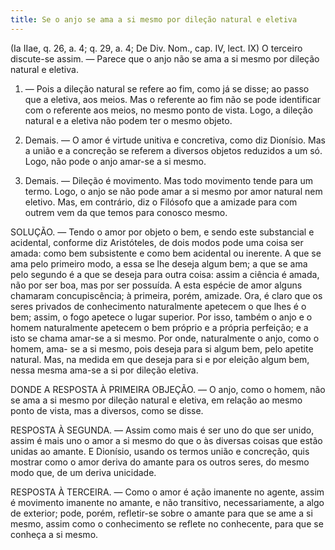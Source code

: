 ```yaml
---
title: Se o anjo se ama a si mesmo por dileção natural e eletiva
---
```


(Ia IIae, q. 26, a. 4; q. 29, a. 4; De Div. Nom., cap. IV, lect. IX)
  O terceiro discute-se assim. — Parece que o anjo não se ama a si mesmo por dileção natural e eletiva.  

1. — Pois a dileção natural se refere ao fim, como já se disse; ao passo que a eletiva, aos meios. Mas o referente ao fim não se pode identificar com o referente aos meios, no mesmo ponto de vista. Logo, a dileção natural e a eletiva não podem ter o mesmo objeto.  

2. Demais. — O amor é virtude unitiva e concretiva, como diz Dionísio. Mas a união e a concreção se referem a diversos objetos reduzidos a um só. Logo, não pode o anjo amar-se a si mesmo.  

3. Demais. — Dileção é movimento. Mas todo movimento tende para um termo. Logo, o anjo se não pode amar a si mesmo por amor natural nem eletivo.  Mas, em contrário, diz o Filósofo que a amizade para com outrem vem da que temos para conosco mesmo.  

SOLUÇÃO. — Tendo o amor por objeto o bem, e sendo este substancial e acidental, conforme diz Aristóteles, de dois modos pode uma coisa ser amada: como bem subsistente e como bem acidental ou inerente. A que se ama pelo primeiro modo, a essa se lhe deseja algum bem; a que se ama pelo segundo é a que se deseja para outra coisa: assim a ciência é amada, não por ser boa, mas por ser possuída. A esta espécie de amor alguns chamaram concupiscência; à primeira, porém, amizade. Ora, é claro que os seres privados de conhecimento naturalmente apetecem o que lhes é o bem; assim, o fogo apetece o lugar superior. Por isso, também o anjo e o homem naturalmente apetecem o bem próprio e a própria perfeição; e a isto se chama amar-se a si mesmo. Por onde, naturalmente o anjo, como o homem, ama- se a si mesmo, pois deseja para si algum bem, pelo apetite natural. Mas, na medida em que deseja para si e por eleição algum bem, nessa mesma ama-se a si por dileção eletiva.  

DONDE A RESPOSTA À PRIMEIRA OBJEÇÃO. — O anjo, como o homem, não se ama a si mesmo por dileção natural e eletiva, em relação ao mesmo ponto de vista, mas a diversos, como se disse.  

RESPOSTA À SEGUNDA. — Assim como mais é ser uno do que ser unido, assim é mais uno o amor a si mesmo do que o às diversas coisas que estão unidas ao amante. E Dionísio, usando os termos união e concreção, quis mostrar como o amor deriva do amante para os outros seres, do mesmo modo que, de um deriva unicidade.  

RESPOSTA À TERCEIRA. — Como o amor é ação imanente no agente, assim é movimento imanente no amante, e não transitivo, necessariamente, a algo de exterior; pode, porém, refletir-se sobre o amante para que se ame a si mesmo, assim como o conhecimento se reflete no conhecente, para que se conheça a si mesmo.